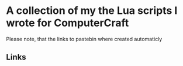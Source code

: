 # A collection of my the Lua scripts I wrote for ComputerCraft
Please note, that the links to pastebin where created automaticly
## Links